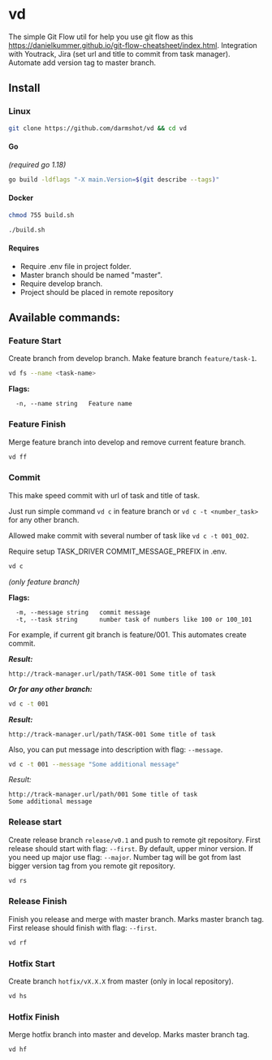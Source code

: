 # vd


The simple Git Flow util for help you use git flow as this https://danielkummer.github.io/git-flow-cheatsheet/index.html.
Integration with Youtrack, Jira (set url and title to commit from task manager).
Automate add version tag to master branch.



## Install

### Linux
```bash
git clone https://github.com/darmshot/vd && cd vd
```

#### Go
*(required go 1.18)*

```bash
go build -ldflags "-X main.Version=$(git describe --tags)"
```

#### Docker

```bash
chmod 755 build.sh
```

```bash
./build.sh
```

#### Requires
* Require .env file in project folder.
* Master branch should be named "master".
* Require develop branch.
* Project should be placed in remote repository

## Available commands:

### Feature Start
 
Create branch from develop branch. Make feature branch `feature/task-1`.

```bash
vd fs --name <task-name>
```

**Flags:**
```
  -n, --name string   Feature name
```

### Feature Finish
Merge feature branch into develop and remove current feature branch.

```bash
vd ff
```

### Commit

This make speed commit with url of task and title of task.

Just run simple command `vd c` in feature branch or `vd c -t <number_task>` for any other branch.

Allowed make commit with several number of task like `vd c -t 001_002`.

Require setup TASK_DRIVER COMMIT_MESSAGE_PREFIX in .env.


```bash
vd c
```
_(only feature branch)_

**Flags:**
```
  -m, --message string   commit message
  -t, --task string      number task of numbers like 100 or 100_101
```

For example, if current git branch is feature/001. This automates create commit.

**_Result:_**
```
http://track-manager.url/path/TASK-001 Some title of task
```

**_Or for any other branch:_**

```bash
vd c -t 001
```

**_Result:_**
```
http://track-manager.url/path/TASK-001 Some title of task
```

Also, you can put message into description with flag: `--message`.

```bash
vd c -t 001 --message "Some additional message"
```

_Result:_
```
http://track-manager.url/path/001 Some title of task
Some additional message
```


### Release start

Create release branch `release/v0.1` and push to remote git repository.
First release should start with flag: `--first`.
By default, upper minor version. If you need up major use flag: `--major`.
Number tag will be got from last bigger version tag from you remote git repository. 

```bash
vd rs
```

### Release Finish
Finish you release and merge with master branch. Marks master branch tag.
First release should finish with flag: `--first`.

```bash
vd rf
```

### Hotfix Start
Create branch `hotfix/vX.X.X` from master (only in local repository).

```bash
vd hs
```


### Hotfix Finish
Merge hotfix branch into master and develop. Marks master branch tag.

```bash
vd hf
```
